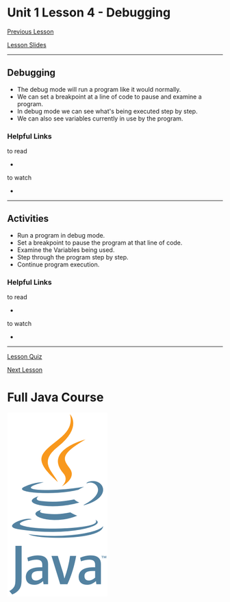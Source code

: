 # Unit 1 Lesson 4 - Debugging

[Previous Lesson](https://github.com/Kevin-Lago/full_java_course/tree/master/unit_1/lesson_3_loops_and_logic)

[Lesson Slides](https://docs.google.com/presentation/d/12n3w6uJZOmoYhMeCcZnXkBiHMLS3RCe9sPaRFNaY7FI/edit?usp=sharing)

---
## Debugging

- The debug mode will run a program like it would normally.
- We can set a breakpoint at a line of code to pause and examine a program.
- In debug mode we can see what's being executed step by step.
- We can also see variables currently in use by the program.

### Helpful Links

to read

- []()

to watch

- []()

---
## Activities

- Run a program in debug mode.
- Set a breakpoint to pause the program at that line of code.
- Examine the Variables being used.
- Step through the program step by step.
- Continue program execution.

### Helpful Links

to read

- []()

to watch

- []()

---

[Lesson Quiz]()

[Next Lesson](https://github.com/Kevin-Lago/full_java_course/tree/master/unit_1_getting_started/lesson_5_methods)

# Full Java Course

<a href="https://github.com/Kevin-Lago/java_full_course">
	<img src="../../java_logo.png" />
</a>


